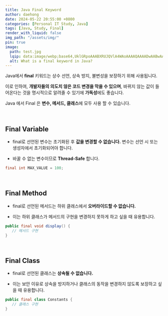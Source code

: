 ```yaml
---
title: Java Final Keyword
author: daehong
date: 2024-05-22 20:55:00 +0800
categories: [Personal IT Study, Java]
tags: [Java, Study, Final]
render_with_liquid: false
img_path: "/assets/img/"
pin: true
image:
  path: test.jpg
  lqip: data:image/webp;base64,UklGRpoAAABXRUJQVlA4WAoAAAAQAAAADwAABwAAQUxQSDIAAAARL0AmbZurmr57yyIiqE8oiG0bejIYEQTgqiDA9vqnsUSI6H+oAERp2HZ65qP/VIAWAFZQOCBCAAAA8AEAnQEqEAAIAAVAfCWkAALp8sF8rgRgAP7o9FDvMCkMde9PK7euH5M1m6VWoDXf2FkP3BqV0ZYbO6NA/VFIAAAA
  alt: What is a final keyword in Java?
---
```


Java에서 **final** 키워드는 상수 선언, 상속 방지, 불변성을 보장하기 위해 사용됩니다.

이로 인하여, **개발자들의 의도치 않은 코드 변경을 막을 수 있으며**, 바뀌지 않는 값이 들어온다는 것을 명시적으로 알려줄 수 있기에 **가독성**에도 좋습니다.

Java 에서 Final 은 **변수, 메서드, 클래스**에 모두 사용 할 수 있습니다.

<br>

## Final Variable

 - final로 선언된 변수는 초기화된 후 **값을 변경할 수 없습니다.** 변수는 선언 시 또는 생성자에서 초기화되어야 합니다.

 - 바꿀 수 없는 변수이므로 **Thread-Safe** 합니다.
 
 ```java
 final int MAX_VALUE = 100;
 ```

<br>
 
## Final Method

 - final로 선언된 메서드는 하위 클래스에서 **오버라이드할 수 없습니다.**
 
 - 이는 하위 클래스가 메서드의 구현을 변경하지 못하게 하고 싶을 때 유용합니다.
 
 ```java
 public final void display() {
    // 메서드 구현
 }
 ```

<br>

## Final Class

 - final로 선언된 클래스는 **상속될 수 없습니다.**
 
 -  이는 보안 이유로 상속을 방지하거나 클래스의 동작을 변경하지 않도록 보장하고 싶을 때 유용합니다.
 
 ```java
 public final class Constants {
    // 클래스 구현
 }
 ```

